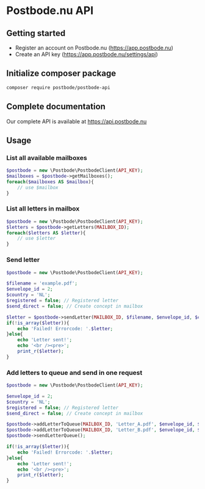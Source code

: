 # Postbode.nu API
## Getting started
- Register an account on Postbode.nu (https://app.postbode.nu)
- Create an API key (https://app.postbode.nu/settings/api)

## Initialize composer package
``` bash
composer require postbode/postbode-api
```

## Complete documentation
Our complete API is available at https://api.postbode.nu

## Usage
### List all available mailboxes
```php
$postbode = new \Postbode\PostbodeClient(API_KEY);
$mailboxes = $postbode->getMailboxes();
foreach($mailboxes AS $mailbox){
    // use $mailbox
}
```
### List all letters in mailbox
```php
$postbode = new \Postbode\PostbodeClient(API_KEY);
$letters = $postbode->getLetters(MAILBOX_ID);
foreach($letters AS $letter){
    // use $letter
}
```
### Send letter
```php
$postbode = new \Postbode\PostbodeClient(API_KEY);

$filename = 'example.pdf';
$envelope_id = 2;
$country = 'NL';
$registered = false; // Registered letter
$send_direct = false; // Create concept in mailbox

$letter = $postbode->sendLetter(MAILBOX_ID, $filename, $envelope_id, $country, $registered, $send_direct);
if(!is_array($letter)){
    echo 'Failed! Errorcode: '.$letter;
}else{
    echo 'Letter sent!';
    echo '<br /><pre>';
    print_r($letter);
}
```

### Add letters to queue and send in one request
```php
$postbode = new \Postbode\PostbodeClient(API_KEY);

$envelope_id = 2;
$country = 'NL';
$registered = false; // Registered letter
$send_direct = false; // Create concept in mailbox

$postbode->addLetterToQueue(MAILBOX_ID, 'Letter_A.pdf', $envelope_id, $country, $registered, $send_direct);
$postbode->addLetterToQueue(MAILBOX_ID, 'Letter_B.pdf', $envelope_id, $country, $registered, $send_direct);
$postbode->sendLetterQueue();

if(!is_array($letter)){
    echo 'Failed! Errorcode: '.$letter;
}else{
    echo 'Letter sent!';
    echo '<br /><pre>';
    print_r($letter);
}
```